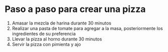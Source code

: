 # Paso a paso para crear una pizza


  1. Amasar la mezcla de harina durante 30 minutos
  2. Realizar una pasta de tomate para agregar a la masa, posteriormente los ingredientes de su preferencia
  3. Llevar la pizza al horno durante 30 minutos
  4. Servir la pizza con pimienta y ajo